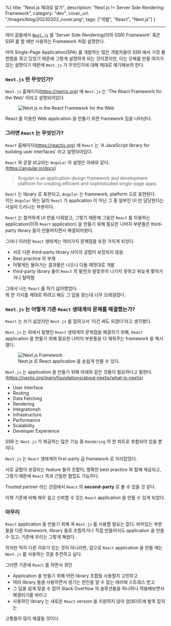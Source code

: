 %{
title: "Next.js 제대로 알기",
description: "Next.js != Server Side Rendering Framework",
category: "dev",
cover_url: "/images/blog/20230202_cover.png",
tags: ["개발", "React", "Next.js"]
}

---

여러 글들에서 [`Next.js`](https://nextjs.org/) 를 'Server Side Rendering(이하 SSR) Framework' 혹은 SSR 를 할 때만 사용하는 Framework 처럼 설명한다.

아마 Single-Page Application(SPA) 를 개발하는 많은 개발자들이 SSR 에서 가장 불편함을 겪고 있었기 때문에 그렇게 설명하게 되는 것이겠지만, 이는 오해를 만들 여지가 있는 설명이기 때문에 `Next.js` 가 무엇인지에 대해 제대로 얘기해보려 한다.

### `Next.js` 란 무엇인가?

`Next.js` 홈페이지(https://nextjs.org) 에 `Next.js` 는 'The React Framework for the Web' 이라고 설명되어있다.

<figure>
  <img src="/images/blog/20230202_nextjs.png" alt="Next.js is the React Framework for the Web">
</figure>

React 를 이용한 Web application 을 만들기 위한 framework 임을 나타낸다.

### 그러면 `React` 는 무엇인가?

`React` 홈페이지(https://reactjs.org) 에 `React` 는 'A JavaScript library for building user interfaces' 라고 설명되어있다.

`React` 와 곧잘 비교되는 `Angular` 의 설명은 아래와 같다.\
(https://angular.io/docs)

> Angular is an application-design framework and development platform for creating efficient and sophisticated single-page apps.

`React` 는 library 로 표현되고, `Angular` 는 framework, platform 으로 표현된다.\
이는 `Angular` 와는 달리 `React` 가 application 이 아닌 그 중 일부인 UI 만 담당한다는 사실이 드러나는 부분이다.

`React` 는 철저하게 UI 만을 다뤄왔고, 그렇기 때문에 그동안 `React` 를 이용하는 application(이하 `React` application) 을 만들기 위해 필요한 나머지 부분들은 third-party library 들이 만들어지면서 해결되어왔다.

그러나 이러한 `React` 생태계는 여러가지 문제점들 또한 가지게 되었다.

- 서로 다른 third-party library 사이의 궁합이 보장되지 않음
- Best practice 의 부재
- 어떻게든 돌아가는 결과물은 나오니 다들 제멋대로 개발
- third-party library 들이 `React` 의 발전과 발맞추어 나가지 못하고 뒤늦게 쫓아가거나 탈락함

그래서 나는 `React` 를 하기 싫어했었다.\
뭐 한 가지를 제대로 하려고 해도 그 답을 찾는데 너무 오래걸렸다.

### `Next.js` 는 어떻게 기존 `React` 생태계의 문제를 해결했는가?

`React` 는 쓰기 싫었지만 `Next.js` 를 접하고서 '이건 써도 되겠다'라고 생각했다.

`Next.js` 는 위에서 말했던 `React` 생태계의 문제점을 해결하기 위해, `React` application 을 만들기 위해 필요한 나머지 부분들을 다 채워주는 framework 을 제시했다.

<figure>
  <img src="/images/blog/20230202_next_app.png" alt="Next.js Framework">
  <figcaption>Next.js 로 React application 을 손쉽게 만들 수 있다.</figcaption>
</figure>

`Next.js` 는 application 을 만들기 위해 아래와 같은 것들이 필요하다고 말한다.\
(https://nextjs.org/learn/foundations/about-nextjs/what-is-nextjs)

- User Interface
- Routing
- Data Fetching
- Rendering
- Integrationsh
- Infrastructure
- Performance
- Scalability
- Developer Experience

SSR 는 `Next.js` 가 제공하는 많은 기능 중 `Rendering` 의 한 파트로 포함되어 있을 뿐이다.

`Next.js` 는 `React` 생태계의 first-party 급 framework 로 자리잡았다.

서로 궁합이 보장되는 feature 들의 조합이, 명확한 best practice 와 함께 제공되고, 그렇기 때문에 `React` 측과 긴밀한 협업도 가능하다.

Trusted partner 라는 관점에서 `React` 의 **second-party** 로 볼 수 있을 것 같다.

이제 기존에 비해 매우 쉽고 신뢰할 수 있는 `React` application 을 만들 수 있게 되었다.

### 마무리

`React` application 을 만들기 위해 꼭 `Next.js` 를 사용할 필요는 없다. 비어있는 부분들을 다른 framework, library 들로 조합하거나 직접 만들어서도 application 을 만들 수 있고, 기존에 우리는 그렇게 해왔다.

하지만 딱히 다른 이유가 있는 것이 아니라면, 앞으로 `React` application 을 만들 때는 `Next.js` 를 사용하는 것을 추천하고 싶다.

그러면 기존에 `React` 를 하면서 겪던

- Application 을 만들기 위해 어떤 library 조합을 사용할지 고민하고
- 여러 library 들을 사용하면서 생기는 원인을 알 수 없는 에러에 스트레스 받고
- 그 답을 쉽게 찾을 수 없어 Stack Overflow 의 솔루션들을 하나하나 적용해보면서 해결되기를 바라고
- 사용하던 library 는 새로운 `React` version 을 지원하지 않아 업데이트에 발목 잡히는

고통들이 많이 해결될 것이다.
